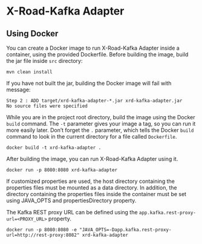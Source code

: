 # X-Road-Kafka Adapter

## Using Docker

You can create a Docker image to run X-Road-Kafka Adapter inside a container, using the provided Dockerfile. Before building the image, build the jar file inside `src` directory:

```
mvn clean install
```

If you have not built the jar, building the Docker image will fail with message:

```
Step 2 : ADD target/xrd-kafka-adapter-*.jar xrd-kafka-adapter.jar
No source files were specified
```

While you are in the project root directory, build the image using the Docker `build` command. The `-t` parameter gives your image a tag, so you can run it more easily later. Don’t forget the `.` parameter, which tells the Docker `build` command to look in the current directory for a file called `Dockerfile`.

```
docker build -t xrd-kafka-adapter .
```

After building the image, you can run X-Road-Kafka Adapter using it.

```
docker run -p 8080:8080 xrd-kafka-adapter
```

If customized properties are used, the host directory containing the properties files must be mounted as a data directory. In addition, the directory containing the properties files inside the container must be set using JAVA_OPTS and propertiesDirectory property.

The Kafka REST proxy URL can be defined using the `app.kafka.rest-proxy-url=<PROXY_URL>` property.

```
docker run -p 8080:8080 -e "JAVA_OPTS=-Dapp.kafka.rest-proxy-url=http://rest-proxy:8082" xrd-kafka-adapter
```
